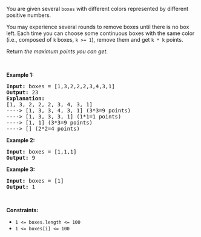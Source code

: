 <div><p>You are given several <code>boxes</code> with different colors represented by different positive numbers.</p>

<p>You may experience several rounds to remove boxes until there is no box left. Each time you can choose some continuous boxes with the same color (i.e., composed of <code>k</code> boxes, <code>k &gt;= 1</code>), remove them and get <code>k * k</code> points.</p>

<p>Return <em>the maximum points you can get</em>.</p>

<p>&nbsp;</p>
<p><strong>Example 1:</strong></p>

<pre><strong>Input:</strong> boxes = [1,3,2,2,2,3,4,3,1]
<strong>Output:</strong> 23
<strong>Explanation:</strong>
[1, 3, 2, 2, 2, 3, 4, 3, 1] 
----&gt; [1, 3, 3, 4, 3, 1] (3*3=9 points) 
----&gt; [1, 3, 3, 3, 1] (1*1=1 points) 
----&gt; [1, 1] (3*3=9 points) 
----&gt; [] (2*2=4 points)
</pre>

<p><strong>Example 2:</strong></p>

<pre><strong>Input:</strong> boxes = [1,1,1]
<strong>Output:</strong> 9
</pre>

<p><strong>Example 3:</strong></p>

<pre><strong>Input:</strong> boxes = [1]
<strong>Output:</strong> 1
</pre>

<p>&nbsp;</p>
<p><strong>Constraints:</strong></p>

<ul>
	<li><code>1 &lt;= boxes.length &lt;= 100</code></li>
	<li><code>1 &lt;= boxes[i]&nbsp;&lt;= 100</code></li>
</ul>
</div>